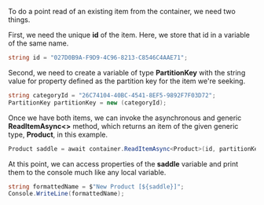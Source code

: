 To do a point read of an existing item from the container, we need two things.

First, we need the unique **id** of the item. Here, we store that id in a variable of the same name.

```csharp
string id = "027D0B9A-F9D9-4C96-8213-C8546C4AAE71";
```

Second, we need to create a variable of type **PartitionKey** with the string value for property defined as the partition key for the item we're seeking.

```csharp
string categoryId = "26C74104-40BC-4541-8EF5-9892F7F03D72";
PartitionKey partitionKey = new (categoryId);
```

Once we have both items, we can invoke the asynchronous and generic **ReadItemAsync<>** method, which returns an item of the given generic type, **Product**, in this example.

```csharp
Product saddle = await container.ReadItemAsync<Product>(id, partitionKey);
```

At this point, we can access properties of the **saddle** variable and print them to the console much like any local variable.

```csharp
string formattedName = $"New Product [${saddle}]";
Console.WriteLine(formattedName);
```
